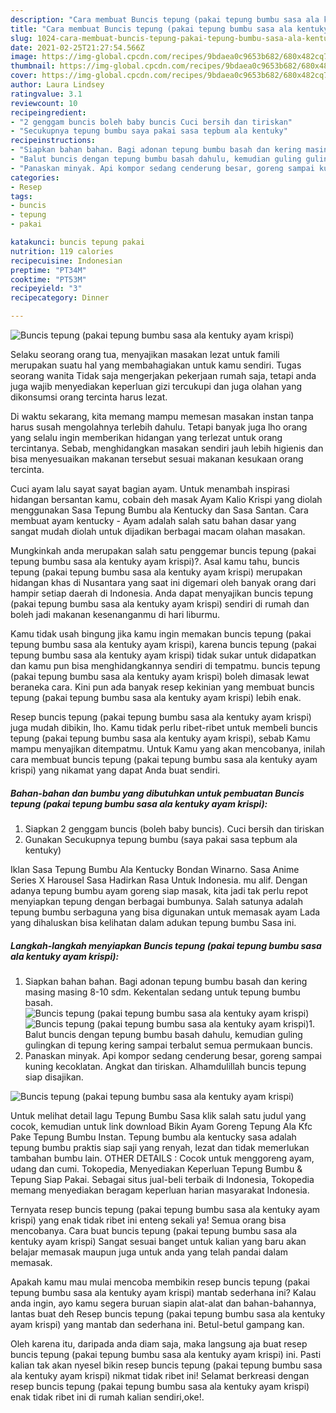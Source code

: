 ```yaml
---
description: "Cara membuat Buncis tepung (pakai tepung bumbu sasa ala kentuky ayam krispi) yang lezat Untuk Jualan"
title: "Cara membuat Buncis tepung (pakai tepung bumbu sasa ala kentuky ayam krispi) yang lezat Untuk Jualan"
slug: 1024-cara-membuat-buncis-tepung-pakai-tepung-bumbu-sasa-ala-kentuky-ayam-krispi-yang-lezat-untuk-jualan
date: 2021-02-25T21:27:54.566Z
image: https://img-global.cpcdn.com/recipes/9bdaea0c9653b682/680x482cq70/buncis-tepung-pakai-tepung-bumbu-sasa-ala-kentuky-ayam-krispi-foto-resep-utama.jpg
thumbnail: https://img-global.cpcdn.com/recipes/9bdaea0c9653b682/680x482cq70/buncis-tepung-pakai-tepung-bumbu-sasa-ala-kentuky-ayam-krispi-foto-resep-utama.jpg
cover: https://img-global.cpcdn.com/recipes/9bdaea0c9653b682/680x482cq70/buncis-tepung-pakai-tepung-bumbu-sasa-ala-kentuky-ayam-krispi-foto-resep-utama.jpg
author: Laura Lindsey
ratingvalue: 3.1
reviewcount: 10
recipeingredient:
- "2 genggam buncis boleh baby buncis Cuci bersih dan tiriskan"
- "Secukupnya tepung bumbu saya pakai sasa tepbum ala kentuky"
recipeinstructions:
- "Siapkan bahan bahan. Bagi adonan tepung bumbu basah dan kering masing masing 8-10 sdm. Kekentalan sedang untuk tepung bumbu basah."
- "Balut buncis dengan tepung bumbu basah dahulu, kemudian guling gulingkan di tepung kering sampai terbalut semua permukaan buncis."
- "Panaskan minyak. Api kompor sedang cenderung besar, goreng sampai kuning kecoklatan. Angkat dan tiriskan. Alhamdulillah buncis tepung siap disajikan."
categories:
- Resep
tags:
- buncis
- tepung
- pakai

katakunci: buncis tepung pakai 
nutrition: 119 calories
recipecuisine: Indonesian
preptime: "PT34M"
cooktime: "PT53M"
recipeyield: "3"
recipecategory: Dinner

---
```



![Buncis tepung (pakai tepung bumbu sasa ala kentuky ayam krispi)](https://img-global.cpcdn.com/recipes/9bdaea0c9653b682/680x482cq70/buncis-tepung-pakai-tepung-bumbu-sasa-ala-kentuky-ayam-krispi-foto-resep-utama.jpg)

Selaku seorang orang tua, menyajikan masakan lezat untuk famili merupakan suatu hal yang membahagiakan untuk kamu sendiri. Tugas seorang  wanita Tidak saja mengerjakan pekerjaan rumah saja, tetapi anda juga wajib menyediakan keperluan gizi tercukupi dan juga olahan yang dikonsumsi orang tercinta harus lezat.

Di waktu  sekarang, kita memang mampu memesan masakan instan tanpa harus susah mengolahnya terlebih dahulu. Tetapi banyak juga lho orang yang selalu ingin memberikan hidangan yang terlezat untuk orang tercintanya. Sebab, menghidangkan masakan sendiri jauh lebih higienis dan bisa menyesuaikan makanan tersebut sesuai makanan kesukaan orang tercinta. 

Cuci ayam lalu sayat sayat bagian ayam. Untuk menambah inspirasi hidangan bersantan kamu, cobain deh masak Ayam Kalio Krispi yang diolah menggunakan Sasa Tepung Bumbu ala Kentucky dan Sasa Santan. Cara membuat ayam kentucky - Ayam adalah salah satu bahan dasar yang sangat mudah diolah untuk dijadikan berbagai macam olahan masakan.

Mungkinkah anda merupakan salah satu penggemar buncis tepung (pakai tepung bumbu sasa ala kentuky ayam krispi)?. Asal kamu tahu, buncis tepung (pakai tepung bumbu sasa ala kentuky ayam krispi) merupakan hidangan khas di Nusantara yang saat ini digemari oleh banyak orang dari hampir setiap daerah di Indonesia. Anda dapat menyajikan buncis tepung (pakai tepung bumbu sasa ala kentuky ayam krispi) sendiri di rumah dan boleh jadi makanan kesenanganmu di hari liburmu.

Kamu tidak usah bingung jika kamu ingin memakan buncis tepung (pakai tepung bumbu sasa ala kentuky ayam krispi), karena buncis tepung (pakai tepung bumbu sasa ala kentuky ayam krispi) tidak sukar untuk didapatkan dan kamu pun bisa menghidangkannya sendiri di tempatmu. buncis tepung (pakai tepung bumbu sasa ala kentuky ayam krispi) boleh dimasak lewat beraneka cara. Kini pun ada banyak resep kekinian yang membuat buncis tepung (pakai tepung bumbu sasa ala kentuky ayam krispi) lebih enak.

Resep buncis tepung (pakai tepung bumbu sasa ala kentuky ayam krispi) juga mudah dibikin, lho. Kamu tidak perlu ribet-ribet untuk membeli buncis tepung (pakai tepung bumbu sasa ala kentuky ayam krispi), sebab Kamu mampu menyajikan ditempatmu. Untuk Kamu yang akan mencobanya, inilah cara membuat buncis tepung (pakai tepung bumbu sasa ala kentuky ayam krispi) yang nikamat yang dapat Anda buat sendiri.

<!--inarticleads1-->

##### Bahan-bahan dan bumbu yang dibutuhkan untuk pembuatan Buncis tepung (pakai tepung bumbu sasa ala kentuky ayam krispi):

1. Siapkan 2 genggam buncis (boleh baby buncis). Cuci bersih dan tiriskan
1. Gunakan Secukupnya tepung bumbu (saya pakai sasa tepbum ala kentuky)


Iklan Sasa Tepung Bumbu Ala Kentucky Bondan Winarno. Sasa Anime Series X Harousel Sasa Hadirkan Rasa Untuk Indonesia. mu alif. Dengan adanya tepung bumbu ayam goreng siap masak, kita jadi tak perlu repot menyiapkan tepung dengan berbagai bumbunya. Salah satunya adalah tepung bumbu serbaguna yang bisa digunakan untuk memasak ayam Lada yang dihaluskan bisa kelihatan dalam adukan tepung bumbu Sasa ini. 

<!--inarticleads2-->

##### Langkah-langkah menyiapkan Buncis tepung (pakai tepung bumbu sasa ala kentuky ayam krispi):

1. Siapkan bahan bahan. Bagi adonan tepung bumbu basah dan kering masing masing 8-10 sdm. Kekentalan sedang untuk tepung bumbu basah.
<img src="https://img-global.cpcdn.com/steps/15bed9c810db1c23/160x128cq70/buncis-tepung-pakai-tepung-bumbu-sasa-ala-kentuky-ayam-krispi-langkah-memasak-1-foto.jpg" alt="Buncis tepung (pakai tepung bumbu sasa ala kentuky ayam krispi)"><img src="https://img-global.cpcdn.com/steps/8368905de27a8d1e/160x128cq70/buncis-tepung-pakai-tepung-bumbu-sasa-ala-kentuky-ayam-krispi-langkah-memasak-1-foto.jpg" alt="Buncis tepung (pakai tepung bumbu sasa ala kentuky ayam krispi)">1. Balut buncis dengan tepung bumbu basah dahulu, kemudian guling gulingkan di tepung kering sampai terbalut semua permukaan buncis.
1. Panaskan minyak. Api kompor sedang cenderung besar, goreng sampai kuning kecoklatan. Angkat dan tiriskan. Alhamdulillah buncis tepung siap disajikan.
<img src="https://img-global.cpcdn.com/steps/83d1270b0b8d9645/160x128cq70/buncis-tepung-pakai-tepung-bumbu-sasa-ala-kentuky-ayam-krispi-langkah-memasak-3-foto.jpg" alt="Buncis tepung (pakai tepung bumbu sasa ala kentuky ayam krispi)">

Untuk melihat detail lagu Tepung Bumbu Sasa klik salah satu judul yang cocok, kemudian untuk link download Bikin Ayam Goreng Tepung Ala Kfc Pake Tepung Bumbu Instan. Tepung bumbu ala kentucky sasa adalah tepung bumbu praktis siap saji yang renyah, lezat dan tidak memerlukan tambahan bumbu lain. OTHER DETAILS : Cocok untuk menggoreng ayam, udang dan cumi. Tokopedia, Menyediakan Keperluan Tepung Bumbu &amp; Tepung Siap Pakai. Sebagai situs jual-beli terbaik di Indonesia, Tokopedia memang menyediakan beragam keperluan harian masyarakat Indonesia. 

Ternyata resep buncis tepung (pakai tepung bumbu sasa ala kentuky ayam krispi) yang enak tidak ribet ini enteng sekali ya! Semua orang bisa mencobanya. Cara buat buncis tepung (pakai tepung bumbu sasa ala kentuky ayam krispi) Sangat sesuai banget untuk kalian yang baru akan belajar memasak maupun juga untuk anda yang telah pandai dalam memasak.

Apakah kamu mau mulai mencoba membikin resep buncis tepung (pakai tepung bumbu sasa ala kentuky ayam krispi) mantab sederhana ini? Kalau anda ingin, ayo kamu segera buruan siapin alat-alat dan bahan-bahannya, lantas buat deh Resep buncis tepung (pakai tepung bumbu sasa ala kentuky ayam krispi) yang mantab dan sederhana ini. Betul-betul gampang kan. 

Oleh karena itu, daripada anda diam saja, maka langsung aja buat resep buncis tepung (pakai tepung bumbu sasa ala kentuky ayam krispi) ini. Pasti kalian tak akan nyesel bikin resep buncis tepung (pakai tepung bumbu sasa ala kentuky ayam krispi) nikmat tidak ribet ini! Selamat berkreasi dengan resep buncis tepung (pakai tepung bumbu sasa ala kentuky ayam krispi) enak tidak ribet ini di rumah kalian sendiri,oke!.

